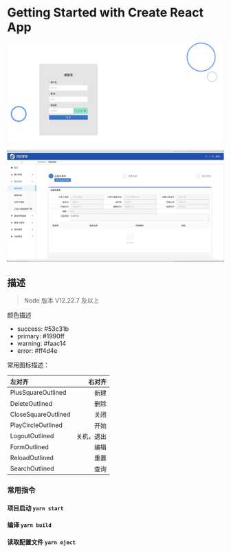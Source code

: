 # Getting Started with Create React App

![登录页面](./src/assets/image/md/psbc-web-login.jpg)
![内容页面](./src/assets/image/md/psbc-web-page.jpg)

## 描述
> Node 版本 V12.22.7 及以上

 颜色描述
 - success: #53c31b
 - primary: #1990ff
 - warning: #faac14
 - error: #ff4d4e
 
 常用图标描述：

| 左对齐 |   右对齐 |
| :-----|------:|
| PlusSquareOutlined |    新建 |
| DeleteOutlined |    删除 |
| CloseSquareOutlined |    关闭 |
| PlayCircleOutlined |    开始 |
| LogoutOutlined | 关机，退出 |
| FormOutlined |    编辑 |
| ReloadOutlined |    重置 |
| SearchOutlined |    查询 |

### 常用指令

#### 项目启动 `yarn start`

#### 编译 `yarn build`

#### 读取配置文件 `yarn eject`
